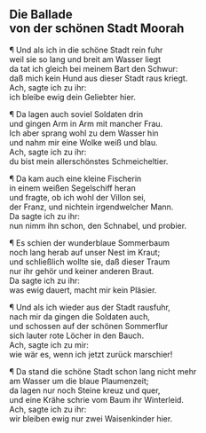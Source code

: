 ## <a name="75"></a> Die Ballade<br/> von der schönen Stadt Moorah

¶ Und als ich in die schöne Stadt rein fuhr  
weil sie so lang und breit am Wasser liegt  
da tat ich gleich bei meinem Bart den Schwur:  
daß mich kein Hund aus dieser Stadt raus kriegt.  
Ach, sagte ich zu ihr:  
ich bleibe ewig dein Geliebter hier.

¶ Da lagen auch soviel Soldaten drin  
und gingen Arm in Arm mit mancher Frau.  
Ich aber sprang wohl zu dem Wasser hin  
und nahm mir eine Wolke weiß und blau.  
Ach, sagte ich zu ihr:  
du bist mein allerschönstes Schmeicheltier.

¶ Da kam auch eine kleine Fischerin  
in einem weißen Segelschiff heran  
und fragte, ob ich wohl der Villon sei,  
der Franz, und nichtein irgendwelcher Mann.  
Da sagte ich zu ihr:  
nun nimm ihn schon, den Schnabel, und probier.

¶ Es schien der wunderblaue Sommerbaum  
noch lang herab auf unser Nest im Kraut;  
und schließlich wollte sie, daß dieser Traum  
nur ihr gehör und keiner anderen Braut.  
Da sagte ich zu ihr:  
<a name="76"></a>was ewig dauert, macht mir kein Pläsier.

¶ Und als ich wieder aus der Stadt rausfuhr,  
nach mir da gingen die Soldaten auch,  
und schossen auf der schönen Sommerflur  
sich lauter rote Löcher in den Bauch.  
Ach, sagte ich zu mir:  
wie wär es, wenn ich jetzt zurück marschier!

¶ Da stand die schöne Stadt schon lang nicht mehr  
am Wasser um die blaue Plaumenzeit;  
da lagen nur noch Steine kreuz und quer,  
und eine Krähe schrie vom Baum ihr Winterleid.  
Ach, sagte ich zu ihr:  
wir bleiben ewig nur zwei Waisenkinder hier.
